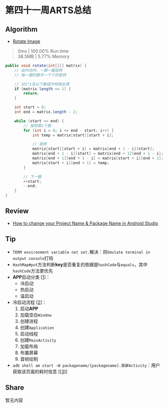 # 第四十一周ARTS总结
## Algorithm
- [Rotate Image](https://leetcode.com/problems/rotate-image/)
> 0ms | 100.00% Run time  
> 38.5MB | 5.77% Memory
```java
public void rotate(int[][] matrix) {
    // 由外向内，一圈一圈旋转
    // 每一圈的数字一个个的旋转

    // 对1*1及以下数组作特殊处理
    if (matrix.length <= 1) {
        return;
    }

    int start = 0;
    int end = matrix.length - 2;

    while (start <= end) {
        // 旋转第i个数
        for (int i = 0; i <= end - start; i++) {
            int temp = matrix[start][start + i];

            // 旋转
            matrix[start][start + i] = matrix[end + 1 - i][start];
            matrix[end + 1 - i][start] = matrix[end + 1][end + 1 - i];
            matrix[end + 1][end + 1 - i] = matrix[start + i][end + 1];
            matrix[start + i][end + 1] = temp;
        }

        // 下一圈
        ++start;
        --end;
    }
}
```

## Review
- [How to change your Project Name & Package Name in Android Studio](https://johncodeos.com/how-to-change-your-project-name-package-name-in-android-studio/)

## Tip
+ `TERM environment variable not set.`解决：将`Emulate terminal in output console`打钩
+ `HashMap#put`方法判断**key**是否重复的依据是`hashCode`与`equals`，其中`hashCode`方法更优先
+ **APP**启动分类 [[1](https://segmentfault.com/a/1190000020904556)]：
    + 冷启动
    + 热启动
    + 温启动
+ 冷启动流程 [[2](https://segmentfault.com/a/1190000020904556)]：
    1. 启动**APP**
    2. 加载空白`Window`
    3. 创建进程
    4. 创建`Application`
    5. 启动线程
    6. 创建`MainActivity`
    7. 加载布局
    8. 布置屏幕
    9. 首帧绘制
+ `adb shell am start -W packagename/[packagename].首屏Activity`：用户获取该页面的耗时信息 [[[3](https://segmentfault.com/a/1190000020904556)]]
    
## Share
暂无内容

<Vssue title="第四十一周ARTS总结" />